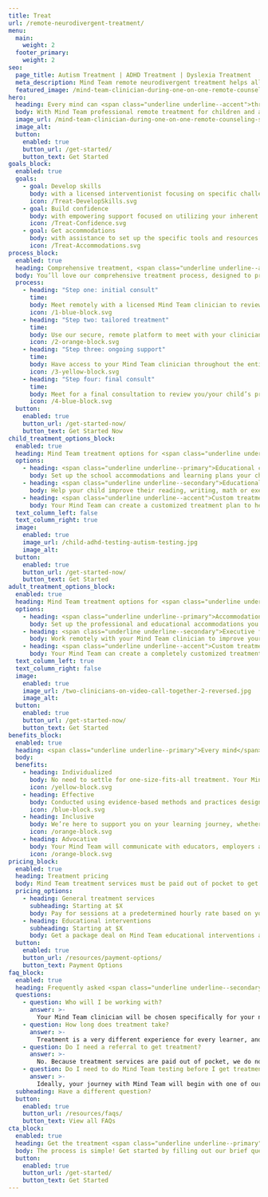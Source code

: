 ```yaml
---
title: Treat
url: /remote-neurodivergent-treatment/
menu:
  main:
    weight: 2
  footer_primary:
    weight: 2
seo:
  page_title: Autism Treatment | ADHD Treatment | Dyslexia Treatment
  meta_description: Mind Team remote neurodivergent treatment helps all children and adults learn, live and thrive with autism, ADHD, dyslexia and other conditions.
  featured_image: /mind-team-clinician-during-one-on-one-remote-counseling-session-2.jpg
hero:
  heading: Every mind can <span class="underline underline--accent">thrive</span>.
  body: With Mind Team professional remote treatment for children and adults struggling with autism, ADHD, dyslexia, dysgraphia, dyscalculia and other learning challenges.
  image_url: /mind-team-clinician-during-one-on-one-remote-counseling-session-2.jpg
  image_alt:
  button:
    enabled: true
    button_url: /get-started/
    button_text: Get Started
goals_block:
  enabled: true
  goals:
    - goal: Develop skills
      body: with a licensed interventionist focusing on specific challenge areas such as reading, writing, math and executive functioning.
      icon: /Treat-DevelopSkills.svg
    - goal: Build confidence
      body: with empowering support focused on utilizing your inherent strengths, rather than trying to “fix” your mind.
      icon: /Treat-Confidence.svg
    - goal: Get accommodations
      body: with assistance to set up the specific tools and resources you or your child need at school and/or work.
      icon: /Treat-Accommodations.svg
process_block:
  enabled: true
  heading: Comprehensive treatment, <span class="underline underline--accent">minus the stress</span>
  body: You’ll love our comprehensive treatment process, designed to provide the expert guidance and support you deserve, all from the comfort of your own home.
  process:
    - heading: "Step one: initial consult"
      time:
      body: Meet remotely with a licensed Mind Team clinician to review you/your child’s history and challenges and determine the best treatment plan going forward.
      icon: /1-blue-block.svg
    - heading: "Step two: tailored treatment"
      time:
      body: Use our secure, remote platform to meet with your clinician and get expert individual instruction, skill practice, accommodation advocacy and everything in between.
      icon: /2-orange-block.svg
    - heading: "Step three: ongoing support"
      time:
      body: Have access to your Mind Team clinician throughout the entire treatment process, whether you need technical support, progress updates or other assistance.
      icon: /3-yellow-block.svg
    - heading: "Step four: final consult"
      time:
      body: Meet for a final consultation to review you/your child’s progress and get expert recommendations on next steps to continue improving skills and tackling challenges for years to come.
      icon: /4-blue-block.svg
  button:
    enabled: true
    button_url: /get-started-now/
    button_text: Get Started Now
child_treatment_options_block:
  enabled: true
  heading: Mind Team treatment options for <span class="underline underline--accent">children</span>
  options:
    - heading: <span class="underline underline--primary">Educational consult</span>
      body: Set up the school accommodations and learning plans your child needs (determined by a review of their IEP and school data) with advocacy from your Mind Team.
    - heading: <span class="underline underline--secondary">Educational intervention</span>
      body: Help your child improve their reading, writing, math or executive functioning skills with a customized online program and ongoing professional support and feedback.
    - heading: <span class="underline underline--accent">Custom treatment</span>
      body: Your Mind Team can create a customized treatment plan to help your child utilize their strengths, improve various skills and overcome their challenges.
  text_column_left: false
  text_column_right: true
  image:
    enabled: true
    image_url: /child-adhd-testing-autism-testing.jpg
    image_alt:
  button:
    enabled: true
    button_url: /get-started-now/
    button_text: Get Started
adult_treatment_options_block:
  enabled: true
  heading: Mind Team treatment options for <span class="underline underline--accent">adults</span>
  options:
    - heading: <span class="underline underline--primary">Accommodation advocacy</span>
      body: Set up the professional and educational accommodations you need to work <em>with</em> your mind at college, work and beyond with advocacy from Mind Team clinicians.
    - heading: <span class="underline underline--secondary">Executive functioning intervention</span>
      body: Work remotely with your Mind Team clinician to improve your memory, time management, attention and various other essential executive functioning skills.
    - heading: <span class="underline underline--accent">Custom treatment</span>
      body: Your Mind Team can create a completely customized treatment plan to utilize your unique strengths, improve various skills and overcome your challenges.
  text_column_left: true
  text_column_right: false
  image:
    enabled: true
    image_url: /two-clinicians-on-video-call-together-2-reversed.jpg
    image_alt:
  button:
    enabled: true
    button_url: /get-started-now/
    button_text: Get Started
benefits_block:
  enabled: true
  heading: <span class="underline underline--primary">Every mind</span> deserves treatment this good.
  body:
  benefits:
    - heading: Individualized
      body: No need to settle for one-size-fits-all treatment. Your Mind Team will account for your unique background, history, strengths and challenges to customize your plan.
      icon: /yellow-block.svg
    - heading: Effective
      body: Conducted using evidence-based methods and practices designed to give you/your child the skills and confidence to thrive long after the final treatment session.
      icon: /blue-block.svg
    - heading: Inclusive
      body: We’re here to support you on your learning journey, whether you have an official condition diagnosis or not.
      icon: /orange-block.svg
    - heading: Advocative
      body: Your Mind Team will communicate with educators, employers and healthcare professionals to ensure you/your child get the accommodations you need to thrive.
      icon: /orange-block.svg
pricing_block:
  enabled: true
  heading: Treatment pricing
  body: Mind Team treatment services must be paid out of pocket to get you the immediate support you deserve. Learn more about our rates and payment options below.
  pricing_options:
    - heading: General treatment services
      subheading: Starting at $X
      body: Pay for sessions at a predetermined hourly rate based on your unique needs.
    - heading: Educational interventions
      subheading: Starting at $X
      body: Get a package deal on Mind Team educational interventions and pay an hourly treatment service rate for any additional sessions as needed.
  button:
    enabled: true
    button_url: /resources/payment-options/
    button_text: Payment Options
faq_block:
  enabled: true
  heading: Frequently asked <span class="underline underline--secondary">questions</span>
  questions:
    - question: Who will I be working with?
      answer: >-
        Your Mind Team clinician will be chosen specifically for your needs from our multidisciplinary team of interventionists, school psychologists and more.
    - question: How long does treatment take?
      answer: >-
        Treatment is a very different experience for every learner, and timing can vary. We’ll work with you to create a custom treatment timeline based on your needs.
    - question: Do I need a referral to get treatment?
      answer: >-
        No. Because treatment services are paid out of pocket, we do not require referrals or official condition diagnoses to schedule Mind Team treatment services.
    - question: Do I need to do Mind Team testing before I get treatment?
      answer: >-
        Ideally, your journey with Mind Team will begin with one of our professional assessments to diagnose applicable conditions and identify other key information that will be extremely beneficial to the treatment process. However, it is not a requirement to get a Mind Team test before starting treatment.
  subheading: Have a different question?
  button:
    enabled: true
    button_url: /resources/faqs/
    button_text: View all FAQs
cta_block:
  enabled: true
  heading: Get the treatment <span class="underline underline--primary">you deserve</span>.
  body: The process is simple! Get started by filling out our brief questionnaire.
  button:
    enabled: true
    button_url: /get-started/
    button_text: Get Started
---
```

